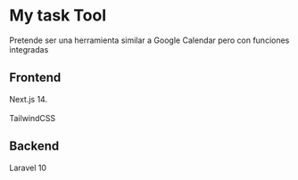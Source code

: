 # My task Tool
Pretende ser una herramienta similar a Google Calendar pero con funciones integradas

## Frontend 
Next.js 14. <br>    
TailwindCSS

## Backend
Laravel 10
